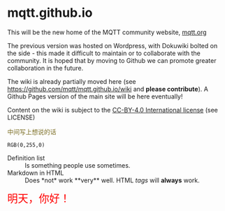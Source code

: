 mqtt.github.io
=================

This will be the new home of the MQTT community website, [mqtt.org](http://mqtt.org)

The previous version was hosted on Wordpress, with Dokuwiki bolted on the side - this made it difficult to maintain or to collaborate with the community. It is hoped that by moving to Github we can promote greater collaboration in the future.

The wiki is already partially moved here (see https://github.com/mqtt/mqtt.github.io/wiki and **please contribute**). A Github Pages version of the main site will be here eventually!

Content on the wiki is subject to the [CC-BY-4.0 International license](https://creativecommons.org/licenses/by/4.0/) (see LICENSE)

<font color=#7E7129>中间写上想说的话</font>

`RGB(0,255,0)`


<dl>
  <dt color=red>Definition list</dt>
  <dd>Is something people use sometimes.</dd>

  <dt>Markdown in HTML</dt>
  <dd>Does *not* work **very** well. HTML <em>tags</em> will <b>always</b> work.</dd>
</dl>

<font color=red size=5>明天，你好！</font>
